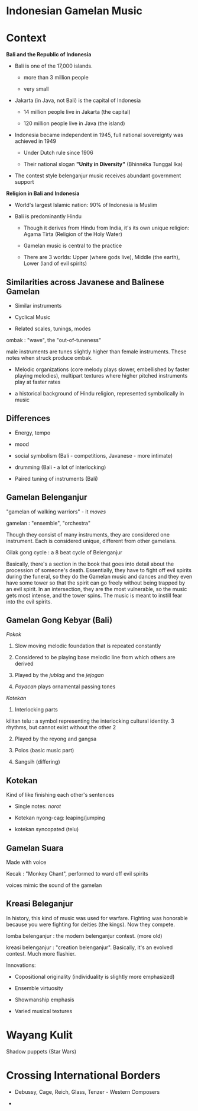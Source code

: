 # Indonesian Gamelan Music

# Context

**Bali and the Republic of Indonesia**

* Bali is one of the 17,000 islands.

    * more than 3 million people
 
    * very small

* Jakarta (in Java, not Bali) is the capital of Indonesia

    * 14 million people live in Jakarta (the capital)
 
    * 120 million people live in Java (the island)
 
* Indonesia became independent in 1945, full national sovereignty was achieved in 1949

    * Under Dutch rule since 1906

    * Their national slogan **"Unity in Diversity"** (Bhinnéka Tunggal Ika)

* The contest style belenganjur music receives abundant government support

**Religion in Bali and Indonesia**

* World's largest Islamic nation: 90% of Indonesia is Muslim

* Bali is predominantly Hindu

    * Though it derives from Hindu from India, it's its own unique religion: Agama Tirta (Religion of the Holy Water)
 
    * Gamelan music is central to the practice
 
    * There are 3 worlds: Upper (where gods live), Middle (the earth), Lower (land of evil spirits)

## Similarities across Javanese and Balinese Gamelan

* Similar instruments

* Cyclical Music

* Related scales, tunings, modes

ombak
: "wave", the "out-of-tuneness"

male instruments are tunes slightly higher than female instruments. These notes when struck produce ombak.

* Melodic organizations (core melody plays slower, embellished by faster playing melodies), multipart textures where higher pitched instruments play at faster rates

* a historical background of Hindu religion, represented symbolically in music

## Differences

* Energy, tempo

* mood

* social symbolism (Bali - competitions, Javanese - more intimate)

* drumming (Bali - a lot of interlocking)

* Paired tuning of instruments (Bali)

## Gamelan Belenganjur  

"gamelan of walking warriors" - it _moves_

gamelan
: "ensemble", "orchestra"

Though they consist of many instruments, they are considered one instrument. Each is considered unique, different from other gamelans.

Gilak gong cycle
: a 8 beat cycle of Belenganjur

Basically, there's a section in the book that goes into detail about the procession of someone's death. Essentially, they have to fight off evil spirits during the funeral, so they do the Gamelan music and dances and they even have some tower so that the spirit can go freely without being trapped by an evil spirit. In an intersection, they are the most vulnerable, so the music gets most intense, and the tower spins. The music is meant to instill fear into the evil spirits.

## Gamelan Gong Kebyar (Bali)

_Pokok_

1. Slow moving melodic foundation that is repeated constantly

2. Considered to be playing base melodic line from which others are derived

3. Played by the _jublag_ and the _jejogan_

4. _Payacan_ plays ornamental passing tones

_Kotekan_

1. Interlocking parts

kilitan telu
: a symbol representing the interlocking	cultural identity. 3 rhythms, but cannot exist without the other 2

2. Played by the reyong and gangsa

3. Polos (basic music part)

4. Sangsih (differing)

## Kotekan

Kind of like finishing each other's sentences

* Single notes: _norot_

* Kotekan nyong-cag: leaping/jumping

* kotekan syncopated (telu)

## Gamelan Suara

Made with voice

Kecak
: "Monkey Chant", performed to ward off evil spirits

voices mimic the sound of the gamelan

## Kreasi Beleganjur

In history, this kind of music was used for warfare. Fighting was honorable because you were fighting for deities (the kings). Now they compete.

lomba belenganjur
: the modern belenganjur contest. (more old)

kreasi belenganjur
: "creation belenganjur". Basically, it's an evolved contest. Much more flashier.

Innovations:

* Copositional originality (individuality is slightly more emphasized)

* Ensemble virtuosity

* Showmanship emphasis

* Varied musical textures

# Wayang Kulit

Shadow puppets (Star Wars)

# Crossing International Borders

* Debussy, Cage, Reich, Glass, Tenzer - Western Composers

* 


